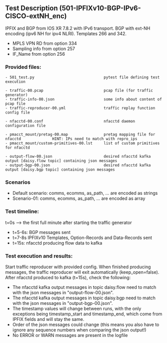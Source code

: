 ## Test Description (501-IPFIXv10-BGP-IPv6-CISCO-extNH_enc)

IPFIX and BGP from IOS XR 7.8.2 with IPv6 transport. BGP with ext-NH encoding (ipv6 NH for ipv4 NLRI). Templates 266 and 342.

- MPLS VPN RD from option 334
- Sampling info from option 257
- IF_Name from option 256

### Provided files:
```
- 501_test.py                               pytest file defining test execution

- traffic-00.pcap                           pcap file (for traffic generator)
- traffic-info-00.json                      some info about content of pcap file
- traffic-reproducer-00.yml                 traffic replay function config file

- nfacctd-00.conf                           nfacctd daemon configuration file

- pmacct_mount/pretag-00.map                pretag mapping file for nfacctd              HINT: IPs need to match with repro_ips
- pmacct_mount/custom-primitives-00.lst     list of custom primitives for nfacctd

- output-flow-00.json                       desired nfacctd kafka output [daisy.flow topic] containing json messages
- output-bgp-00.json                        desired nfacctd kafka output [daisy.bgp topic] containing json messages
```

### Scenarios

- Default scenario: comms, ecomms, as_path, ... are encoded as strings
- Scenario-01: comms, ecomms, as_path, ... are encoded as array

### Test timeline:

t=0s --> the first full minute after starting the traffic generator

- t=5-6s:     BGP messages sent  
- t=7-8s      IPFIXv10 Templates, Option-Records and Data-Records sent
- t=15s:      nfacctd producing flow data to kafka

### Test execution and results:

Start traffic reproducer with provided config. When finished producing messages, the traffic reproducer will exit automatically (keep_open=false). 
After nfacctd produced to kafka (t=15s), check the following:

- The nfacctd kafka output messages in topic daisy.flow need to match with the json messages in "output-flow-00.json".
- The nfacctd kafka output messages in topic daisy.bgp need to match with  the json messages in "output-bgp-00.json".
- The timestamp values will change between runs, with the only exceptions being timestamp_start and timestamp_end, which come from IPFIX fields and will stay the same.
- Order of the json messages could change (this means you also have to ignore any sequence numbers when comparing the json output!)
- No ERROR or WARN messages are present in the logfile
